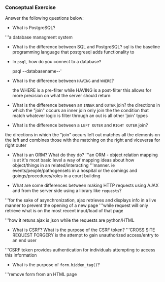 ### Conceptual Exercise

Answer the following questions below:

- What is PostgreSQL?

 \'''a database managment system 


- What is the difference between SQL and PostgreSQL?
  sql is the baseline programming language that postgresql adds functionality to

- In `psql`, how do you connect to a database?

  psql --databasename--'

- What is the difference between `HAVING` and `WHERE`?

  the WHERE is a pre-filter while HAVING is a post-filter
  this allows for more precision on what the server should return
- What is the difference between an `INNER` and `OUTER` join?
  the directions in which the "join" occurs
  an inner join only join the the condition that match whatever logic is filter through
  an out is all other 'join' types

- What is the difference between a `LEFT OUTER` and `RIGHT OUTER` join?

the directions in which the "join" occurs
  left out matches all the elements on the left and combines those with the matching on the right and viceversa for right outer

- What is an ORM? What do they do?
\'''an ORM - object relation mapping is at it's most basic level a way of mapping ideas about how object/things in an related/interacting 
\'''manner. ie events/people/pathogensetc in a hospital or the comings and goings/procedures/roles in a court building

- What are some differences between making HTTP requests using AJAX 
  and from the server side using a library like `requests`?

\'''for the sake of  asynchronization, ajax retrieves and displays info in a live manner to prevent the opening of a new page
 \'''while request will only retrieve what is on the most recent input/load of that page

 \'''how it retuns ajax is json while the requests are python/HTML

- What is CSRF? What is the purpose of the CSRF token?
\'''CROSS SITE REQUEST FORGERY is the attempt to gain unauthorized access/entry to an end user

\'''CSRF token provides authentication for individuals attempting to access this information

- What is the purpose of `form.hidden_tag()`?

\'''remove form from an HTML page

